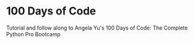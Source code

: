 # 100 Days of Code

Tutorial and follow along to Angela Yu's 100 Days of Code: The Complete Python Pro Bootcamp
